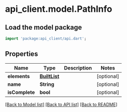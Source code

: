 # api_client.model.PathInfo

## Load the model package
```dart
import 'package:api_client/api.dart';
```

## Properties
Name | Type | Description | Notes
------------ | ------------- | ------------- | -------------
**elements** | [**BuiltList<PathElement>**](PathElement.md) |  | [optional] 
**name** | **String** |  | [optional] 
**isComplete** | **bool** |  | [optional] 

[[Back to Model list]](../README.md#documentation-for-models) [[Back to API list]](../README.md#documentation-for-api-endpoints) [[Back to README]](../README.md)


